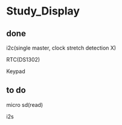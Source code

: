 # Study_Display

## done
i2c(single master, clock stretch detection X)

RTC(DS1302)

Keypad


## to do
micro sd(read)

i2s
